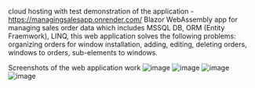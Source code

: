 cloud hosting with test demonstration of the application - https://managingsalesapp.onrender.com/
Blazor WebAssembly app for managing sales order data which includes MSSQL DB, ORM (Entity Fraemwork), LINQ, this web application solves the following problems: organizing orders for window installation, adding, editing, deleting orders, windows to orders, sub-elements to windows.

Screenshots of the web application work
![image](https://github.com/ProgressiveKid/ManagingSalesApp/assets/71317131/06e9bcd6-7759-4536-ad97-7d0ddd3ac402)
![image](https://github.com/ProgressiveKid/ManagingSalesApp/assets/71317131/89c7e596-146f-4caf-a94b-48f264d9e429)
![image](https://github.com/ProgressiveKid/ManagingSalesApp/assets/71317131/859de8f7-a79c-407c-8366-b5786abf6c33)
![image](https://github.com/ProgressiveKid/ManagingSalesApp/assets/71317131/b1145c4b-29b0-440d-8abf-b4435a85e403)
